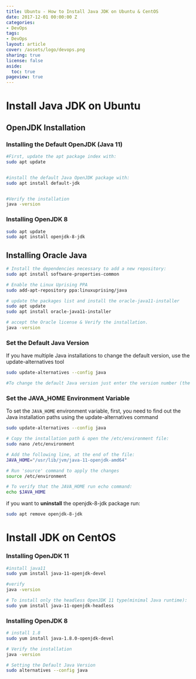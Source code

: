 ```yaml
---
title: Ubuntu - How to Install Java JDK on Ubuntu & CentOS
date: 2017-12-01 00:00:00 Z
categories:
- DevOps
tags:
- DevOps
layout: article
cover: /assets/logo/devops.png
sharing: true
license: false
aside:
  toc: true
pageview: true
---
```




# Install Java JDK on Ubuntu

## OpenJDK Installation

### Installing the Default OpenJDK (Java 11) 

```bash
#First, update the apt package index with:
sudo apt update


#install the default Java OpenJDK package with:
sudo apt install default-jdk


#Verify the installation
java -version
```



### Installing OpenJDK 8 
```bash
sudo apt update
sudo apt install openjdk-8-jdk
```



## Installing Oracle Java

```bash
# Install the dependencies necessary to add a new repository:
sudo apt install software-properties-common

# Enable the Linux Uprising PPA 
sudo add-apt-repository ppa:linuxuprising/java

# update the packages list and install the oracle-java11-installer
sudo apt update
sudo apt install oracle-java11-installer

# accept the Oracle license & Verify the installation.
java -version
```



### Set the Default Java Version

If you have multiple Java installations to change the default version, use the update-alternatives tool
```bash
sudo update-alternatives --config java

#To change the default Java version just enter the version number (the number in the Selection column) and press Enter.
```




### Set the JAVA_HOME Environment Variable

To set the `JAVA_HOME` environment variable, first, you need to find out the Java installation paths using the update-alternatives command
```bash
sudo update-alternatives --config java
```

```bash
# Copy the installation path & open the /etc/environment file:
sudo nano /etc/environment

# Add the following line, at the end of the file:
JAVA_HOME="/usr/lib/jvm/java-11-openjdk-amd64"

# Run 'source' command to apply the changes
source /etc/environment

# To verify that the JAVA_HOME run echo command:
echo $JAVA_HOME
```



if you want to **uninstall** the openjdk-8-jdk package run:
```bash
sudo apt remove openjdk-8-jdk
```




# Install JDK on CentOS



### Installing OpenJDK 11

```bash
#install java11
sudo yum install java-11-openjdk-devel

#verify
java -version

# To install only the headless OpenJDK 11 type(minimal Java runtime):
sudo yum install java-11-openjdk-headless
```




### Installing OpenJDK 8

```bash
# install 1.8
sudo yum install java-1.8.0-openjdk-devel

# Verify the installation
java -version

# Setting the Default Java Version
sudo alternatives --config java
```





